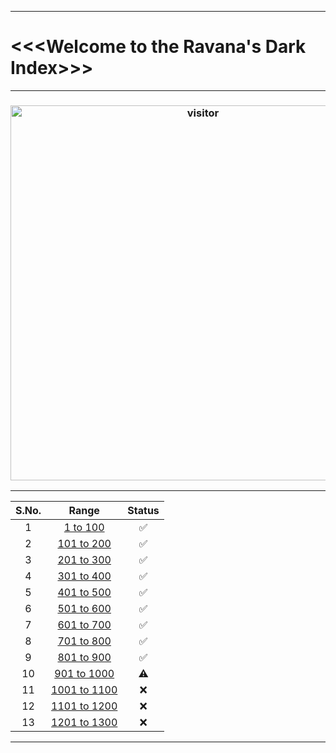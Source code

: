 ***
# <<<Welcome to the Ravana's Dark Index>>>
***
<h3 align="center"> <a href="https://t.me/z_z_z_z_z_z_z_z_z_z_z_z_z_z_z"><img src="https://profile-counter.glitch.me/ravana69/count.svg" alt="visitor" width="600"></a> </h3>

***
| S.No. | Range  | Status |
| :---:   | :-: |  :-: | 
| 1 | [1 to 100](https://github.com/ravana69/darkindex/blob/2f9e86e4729ff1c07ff306d4944e2d6c9e12038a/index.html#L476) |  ✅ |
| 2 | [101 to 200](https://github.com/ravana69/darkindex/blob/2f9e86e4729ff1c07ff306d4944e2d6c9e12038a/index.html#L876) |  ✅ |
| 3 | [201 to 300](https://github.com/ravana69/darkindex/blob/2f9e86e4729ff1c07ff306d4944e2d6c9e12038a/index.html#L1276) |  ✅ |
| 4 | [301 to 400](https://github.com/ravana69/darkindex/blob/2f9e86e4729ff1c07ff306d4944e2d6c9e12038a/index.html#L1676) |  ✅ |
| 5 | [401 to 500](https://github.com/ravana69/darkindex/blob/2f9e86e4729ff1c07ff306d4944e2d6c9e12038a/index.html#L2076) |  ✅ |
| 6 | [501 to 600](https://github.com/ravana69/darkindex/blob/2f9e86e4729ff1c07ff306d4944e2d6c9e12038a/index.html#L2476) |  ✅ |
| 7 | [601 to 700](https://github.com/ravana69/darkindex/blob/2f9e86e4729ff1c07ff306d4944e2d6c9e12038a/index.html#L2876) |  ✅ |
| 8 | [701 to 800](https://github.com/ravana69/darkindex/blob/2f9e86e4729ff1c07ff306d4944e2d6c9e12038a/index.html#L3261) |  ✅ |
| 9 | [801 to 900](https://github.com/ravana69/darkindex/blob/0c1dfc1156442d4160c91c476a75e77efd158d9d/index.html#L3271) |  ✅ |
| 10 | [901 to 1000](https://github.com/ravana69/darkindex/blob/dcb33e6dd31570e6feda376a486d189eebb67c69/index.html#L3371) |  ⚠️ |
| 11 | [1001 to 1100]() |  ❌ |
| 12 | [1101 to 1200]() |  ❌ |
| 13 | [1201 to 1300]() |  ❌ |
***
